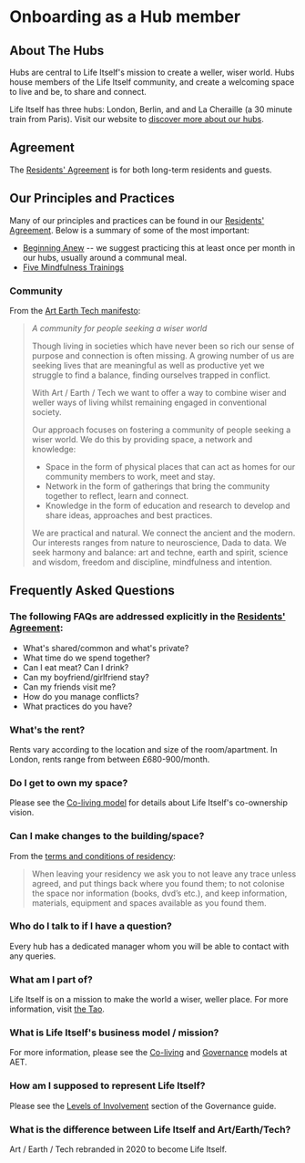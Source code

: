 # Onboarding as a Hub member 

## About The Hubs

Hubs are central to Life Itself's mission to create a weller, wiser world. Hubs house members of the Life Itself community, and create a welcoming space to live and be, to share and connect. 

Life Itself has three hubs: London, Berlin, and and La Cheraille (a 30 minute train from Paris). Visit our website to [discover more about our hubs](https://artearthtech.com/hubs/). 

## Agreement

The [Residents' Agreement](./agreement/) is for both long-term residents and guests.

## Our Principles and Practices

Many of our principles and practices can be found in our [Residents' Agreement](./agreement/). Below is a summary of some of the most important:

* [Beginning Anew][ba] -- we suggest practicing this at least once per month in our hubs, usually around a communal meal. 
* [Five Mindfulness Trainings][5mt]

[ba]: /beginning-anew/
[5mt]: /five-mindfulness-trainings/

### Community

From the [Art Earth Tech manifesto](https://artearthtech.com/manifesto/):

>_A community for people seeking a wiser world_
>
>Though living in societies which have never been so rich our sense of purpose and connection is often missing. A growing number of us are seeking lives that are meaningful as well as productive yet we struggle to find a balance, finding ourselves trapped in conflict.
>
>With Art / Earth / Tech we want to offer a way to combine wiser and weller ways of living whilst remaining engaged in conventional society.
>
>Our approach focuses on fostering a community of people seeking a wiser world. We do this by providing space, a network and knowledge: 
>* Space in the form of physical places that can act as homes for our community members to work, meet and stay. 
>* Network in the form of gatherings that bring the community together to reflect, learn and connect. 
>* Knowledge in the form of education and research to develop and share ideas, approaches and best practices.
>
>We are practical and natural. We connect the ancient and the modern. Our interests ranges from nature to neuroscience, Dada to data. We seek harmony and balance: art and techne, earth and spirit, science and wisdom, freedom and discipline, mindfulness and intention. 


## Frequently Asked Questions

### The following FAQs are addressed explicitly in the [Residents' Agreement](https://tao.artearthtech.com/agreement/):

* What's shared/common and what's private? 
* What time do we spend together? 
* Can I eat meat? Can I drink?
* Can my boyfriend/girlfriend stay?
* Can my friends visit me?
* How do you manage conflicts?
* What practices do you have?

### What's the rent?

Rents vary according to the location and size of the room/apartment. In London, rents range from between £680-900/month. 

### Do I get to own my space?

Please see the [Co-living model](https://tao.artearthtech.com/coliving) for details about Life Itself's co-ownership vision. 

### Can I make changes to the building/space?

From the [terms and conditions of residency](https://artearthtech.com/hubs/apply/):
>When leaving your residency we ask you to not leave any trace unless agreed, and put things back where you found them; to not colonise the space nor information (books, dvd’s etc.), and keep information, materials, equipment and spaces available as you found them.

### Who do I talk to if I have a question?

Every hub has a dedicated manager whom you will be able to contact with any queries. 

### What am I part of?

Life Itself is on a mission to make the world a wiser, weller place. For more information, visit [the Tao](https://tao.artearthtech.com/). 

### What is Life Itself's business model / mission?

For more information, please see the [Co-living](https://tao.artearthtech.com/coliving) and [Governance](https://tao.artearthtech.com/governance) models at AET.

### How am I supposed to represent Life Itself? 

Please see the [Levels of Involvement](https://tao.artearthtech.com/governance/#levels-of-involvement) section of the Governance guide.

### What is the difference between Life Itself and Art/Earth/Tech?

Art / Earth / Tech rebranded in 2020 to become Life Itself.